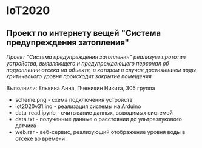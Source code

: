 # IoT2020
Проект по интернету вещей "Система предупреждения затопления"
---
_Проект "Система предупреждения затопления" реализует прототип устройства, выявляющего
и предупреждающего персонал об подтоплении отсека на объекте, в котором в случае достижением воды критического уровня
происходит закрытие помещения._

Выполнили: Елькина Анна, Пченикин Никита, 305 группа
* scheme.png - схема подключения устройств
* iot2020v31.ino - реализация системы на Arduino
* data_read.ipynb - считывание данных, выводимых системой
* data.txt - полученные данные о расстоянии до ультразвукового датчика
* web.rar - веб-сервис, реализующий отображение уровня воды в отсеке во времени

